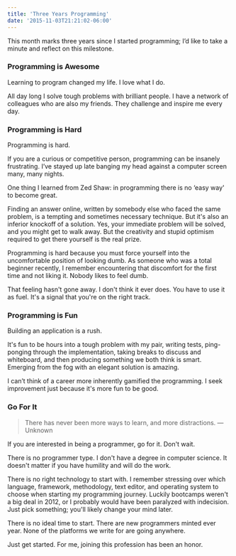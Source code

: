 ```yaml
---
title: 'Three Years Programming'
date: '2015-11-03T21:21:02-06:00'
---
```


This month marks three years since I started programming; I’d like to take a minute and reflect on this milestone.

### Programming is Awesome

Learning to program changed my life. I love what I do.

All day long I solve tough problems with brilliant people. I have a network of colleagues who are also my friends. They challenge and inspire me every day.

### Programming is Hard

Programming is hard.

If you are a curious or competitive person, programming can be insanely frustrating. I’ve stayed up late banging my head against a computer screen many, many nights.

One thing I learned from Zed Shaw: in programming there is no ‘easy way' to become great.

Finding an answer online, written by somebody else who faced the same problem, is a tempting and sometimes necessary technique. But it's also an inferior knockoff of a solution. Yes, your immediate problem will be solved, and you might get to walk away. But the creativity and stupid optimism required to get there yourself is the real prize.

Programming is hard because you must force yourself into the uncomfortable position of looking dumb. As someone who was a total beginner recently, I remember encountering that discomfort for the first time and not liking it. Nobody likes to feel dumb.

That feeling hasn't gone away. I don't think it ever does. You have to use it as fuel. It's a signal that you're on the right track.

### Programming is Fun

Building an application is a rush.

It's fun to be hours into a tough problem with my pair, writing tests, ping-ponging through the implementation, taking breaks to discuss and whiteboard, and then producing something we both think is smart. Emerging from the fog with an elegant solution is amazing.

I can’t think of a career more inherently gamified the programming. I seek improvement just because it's more fun to be good.

### Go For It

>There has never been more ways to learn, and more distractions. —Unknown

If you are interested in being a programmer, go for it. Don't wait.

There is no programmer type. I don't have a degree in computer science. It doesn't matter if you have humility and will do the work. 

There is no right technology to start with. I remember stressing over which language, framework, methodology, text editor, and operating system to choose when starting my programming journey. Luckily bootcamps weren't a big deal in 2012, or I probably would have been paralyzed with indecision. Just pick something; you'll likely change your mind later.

There is no ideal time to start. There are new programmers minted ever year. None of the platforms we write for are going anywhere.

Just get started. For me, joining this profession has been an honor.
